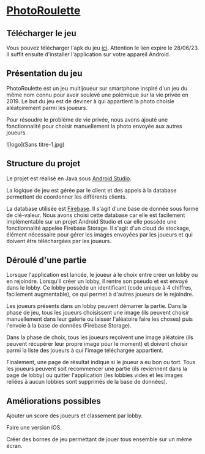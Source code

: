 # [PhotoRoulette](https://filetransfer.io/data-package/446DrFqo#link)

## Télécharger le jeu

Vous pouvez télécharger l'apk du jeu [ici](https://filetransfer.io/data-package/446DrFqo#link). Attention le lien expire le 28/06/23. Il suffit ensuite d'installer l'application sur votre appareil Android.

## Présentation du jeu

PhotoRoulette est un jeu multijoueur sur smartphone inspiré d'un jeu du même nom connu pour avoir soulevé une polémique sur la vie privée en 2019. Le but du jeu est de deviner à qui appartient la photo choisie aléatoirement parmi les joueurs.

Pour résoudre le problème de vie privée, nous avons ajouté une fonctionnalité pour choisir manuellement la photo envoyée aux autres joueurs.

![logo](Sans titre-1.jpg)

## Structure du projet

Le projet est réalisé en Java sous [Android Studio](https://developer.android.com/studio).

La logique de jeu est gérée par le client et des appels à la database permettent de coordonner les différents clients.

La database utilisée est [Firebase](https://firebase.google.com/). Il s'agit d'une base de donnée sous forme de clé-valeur. Nous avons choisi cette database car elle est facilement implémentable sur un projet Android Studio et car elle possède une fonctionnalité appelée Firebase Storage. Il s'agit d'un cloud de stockage, élément nécessaire pour gérer les images envoyées par les joueurs et qui doivent être téléchargées par les joueurs.

## Déroulé d'une partie

Lorsque l'application est lancée, le joueur à le choix entre créer un lobby ou en rejoindre. Lorsqu'il créer un lobby, il rentre son pseudo et est envoyé dans le lobby. Ce lobby possède un identificant (code unique à 4 chiffres, facilement augmentable), ce qui permet à d'autres joueurs de le rejoindre.

Les joueurs présents dans un lobby peuvent démarrer la partie. Dans la phase de jeu, tous les joueurs choisissent une image (ils peuvent choisir manuellement dans leur galerie ou laisser l'aléatoire faire les choses) puis l'envoie à la base de données (Firebase Storage).

Dans la phase de choix, tous les joueurs reçoivent une image aléatoire (ils peuvent récupérer leur propre image pour le moment) et doivent choisir parmi la liste des joueurs à qui l'image téléchargée appartient.

Finalement, une page de résultat indique si le joueur a eu bon ou tort. Tous les joueurs peuvent soit recommencer une partie (ils reviennent dans la page de lobby) ou quitter l'application (les lobbies vides et les images reliées à aucun lobbies sont supprimés de la base de données).

## Améliorations possibles

Ajouter un score des joueurs et classement par lobby.

Faire une version iOS.

Créer des bornes de jeu permettant de jouer tous ensemble sur un même écran.
